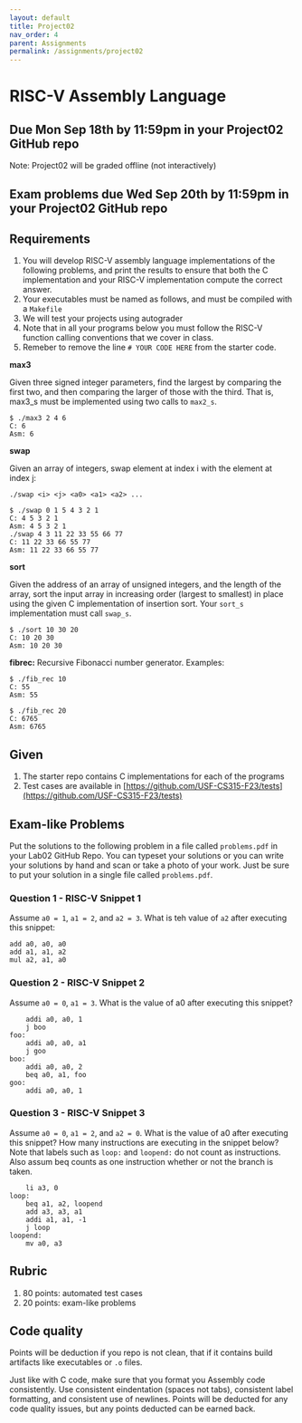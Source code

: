 ```yaml
---
layout: default
title: Project02
nav_order: 4
parent: Assignments
permalink: /assignments/project02
---
```


# RISC-V Assembly Language

## Due Mon Sep 18th by 11:59pm in your Project02 GitHub repo

Note: Project02 will be graded offline (not interactively)

## Exam problems due Wed Sep 20th by 11:59pm in your Project02 GitHub repo

## Requirements

1. You will develop RISC-V assembly language implementations of the following problems, and print the results to ensure that both the C implementation and your RISC-V implementation compute the correct answer.
1. Your executables must be named as follows, and must be compiled with a `Makefile`
1. We will test your projects using autograder
1. Note that in all your programs below you must follow the RISC-V function calling conventions that we cover in class.
1. Remeber to remove the line `# YOUR CODE HERE` from the starter code.


**max3**

Given three signed integer parameters, find the largest by comparing the first two, and then comparing the larger of those with the third. That is, max3_s must be implemented using two calls to `max2_s`.

    $ ./max3 2 4 6
    C: 6
    Asm: 6

**swap**

Given an array of integers, swap element at index i with the element at index j:

    ./swap <i> <j> <a0> <a1> <a2> ...

    $ ./swap 0 1 5 4 3 2 1
    C: 4 5 3 2 1
    Asm: 4 5 3 2 1
    ./swap 4 3 11 22 33 55 66 77
    C: 11 22 33 66 55 77
    Asm: 11 22 33 66 55 77

**sort**

Given the address of an array of unsigned integers, and the length of the array, sort the input array in increasing order (largest to smallest) in place using the given C implementation of insertion sort. Your `sort_s` implementation must call `swap_s`.

    $ ./sort 10 30 20
    C: 10 20 30
    Asm: 10 20 30

**fibrec:** Recursive Fibonacci number generator. Examples:

    $ ./fib_rec 10
    C: 55
    Asm: 55

    $ ./fib_rec 20
    C: 6765
    Asm: 6765

## Given

1. The starter repo contains C implementations for each of the programs
1. Test cases are available in [https://github.com/USF-CS315-F23/tests](https://github.com/USF-CS315-F23/tests)

## Exam-like Problems

Put the solutions to the following problem in a file called `problems.pdf` in your Lab02 GitHub Repo. You can typeset your solutions or you can write your solutions by hand and scan or take a photo of your work. Just be sure to put your solution in a single file called `problems.pdf`.

### Question 1 - RISC-V Snippet 1

Assume `a0 = 1`, `a1 = 2`, and `a2 = 3`. What is teh value of `a2` after executing this snippet:

    add a0, a0, a0
    add a1, a1, a2
    mul a2, a1, a0

### Question 2 - RISC-V Snippet 2

Assume `a0 = 0`, `a1 = 3`. What is the value of a0 after executing this snippet?

        addi a0, a0, 1
        j boo
    foo:
        addi a0, a0, a1
        j goo
    boo:
        addi a0, a0, 2
        beq a0, a1, foo
    goo:
        addi a0, a0, 1

### Question 3 - RISC-V Snippet 3

Assume `a0 = 0`, `a1 = 2`, and `a2 = 0`. What is the value of a0 after executing this snippet? How many instructions are executing in the snippet below? Note that labels such as `loop:` and `loopend:` do not count as instructions. Also assum beq counts as one instruction whether or not the branch is taken.

        li a3, 0
    loop:
        beq a1, a2, loopend
        add a3, a3, a1
        addi a1, a1, -1
        j loop
    loopend:
        mv a0, a3

## Rubric

1. 80 points: automated test cases
1. 20 points: exam-like problems

## Code quality

Points will be deduction if you repo is not clean, that if it contains build artifacts like executables or `.o` files.

Just like with C code, make sure that you format you Assembly code consistently. Use consistent eindentation (spaces not tabs), consistent label formatting, and consistent use of newlines. Points will be deducted for any code quality issues, but any points deducted can be earned back.

